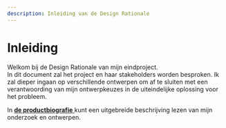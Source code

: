 ```yaml
---
description: Inleiding van de Design Rationale
---
```


# Inleiding

Welkom bij de Design Rationale van mijn eindproject.  
In dit document zal het project en haar stakeholders worden besproken. Ik zal dieper ingaan op verschillende ontwerpen om af te sluiten met een verantwoording van mijn ontwerpkeuzes in de uiteindelijke oplossing voor het probleem.

In [**de productbiografie** ](https://app.gitbook.com/@lotte-and-max-app/s/lotte-en-max/~/drafts/-LyeHFz3iFRYv6MSJElP/)kunt een uitgebreide beschrijving lezen van mijn onderzoek en ontwerpen.

